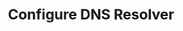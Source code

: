 ---
sidebar_position: 1
title: "Configure DNS Resolver"
sidebar_label: "Configure DNS Resolver"
description: "Setup DNS resolution in Debian systems - configure resolver settings, manage DNS queries, setup name resolution services, and optimize DNS performance."
keywords:
  - "debian dns resolver"
  - "dns configuration"
  - "name resolution"
  - "resolver settings"
  - "dns queries"
tags:
  - debian
  - dns-resolver
  - dns-configuration
  - name-resolution
  - resolver-settings
slug: /linux/debian/network/dns-configuration/configure-dns-resolver
---